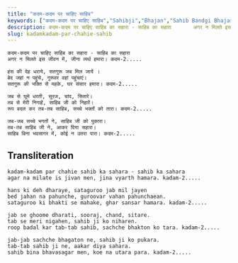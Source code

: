 ```yaml
---
title: "कदम-कदम पर चाहिए साहिब"
keywords: ["कदम-कदम पर चाहिए साहिब","Sahibji","Bhajan","Sahib Bandgi Bhajan","Sant Kabir Bhajan","bhajan lyrics","साहिब बंदगी भजन","भजन"]
description: कदम-कदम पर चाहिए साहिब का सहारा - साहिब का सहारा       अगर न मिलते इस जीवन में, जीना व्यर्थ हमारा। कदम-2.....          हंस की देह धराये, सतगुरू जब म
slug: kadamkadam-par-chahie-sahib
---
```


  
    कदम-कदम पर चाहिए साहिब का सहारा - साहिब का सहारा  
    अगर न मिलते इस जीवन में, जीना व्यर्थ हमारा। कदम-2.....  
  
    हंस की देह धराये, सतगुरू जब मिल जायें ।  
    बेद जहां न पहुंचे, गुरूवर वहां पहुंचाएं।  
    सतगुरू की भक्ति से महके, घर संसार हमारा। कदम-2.....  
  
    जब से घूमे धरती, सूरज, चांद, सितारे।  
    तब से मेरी निगाहें, साहिब जी को निहारें।  
    रूप बदल कर तब-तब साहिब, सच्चे भक्तों को तारा। कदम-2.....  
  
    जब-जब सच्चे भगतों ने, साहिब जी को पुकारा।  
    तब-तब साहिब जी ने, आकर दिया सहारा।  
    साहिब बिना भवसागर में, कोई न उतरा पारा। कदम-2.....  


## Transliteration

  
    kadam-kadam par chahie sahib ka sahara - sahib ka sahara  
    agar na milate is jivan men, jina vyarth hamara. kadam-2.....  
  
    hans ki deh dharaye, sataguroo jab mil jayen  
    bed jahan na pahunche, guroovar vahan pahunchaean.  
    sataguroo ki bhakti se mahake, ghar sansar hamara. kadam-2.....  
  
    jab se ghoome dharati, sooraj, chand, sitare.  
    tab se meri nigahen, sahib ji ko niharen.  
    roop badal kar tab-tab sahib, sachche bhakton ko tara. kadam-2.....  
  
    jab-jab sachche bhagaton ne, sahib ji ko pukara.  
    tab-tab sahib ji ne, aakar diya sahara.  
    sahib bina bhavasagar men, koe na utara para. kadam-2.....  

  